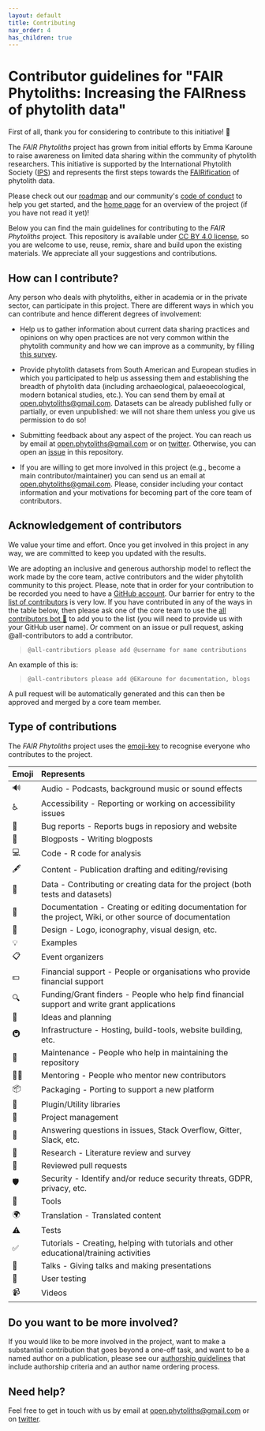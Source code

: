 ```yaml
---
layout: default
title: Contributing
nav_order: 4
has_children: true
---
```



# Contributor guidelines for "FAIR Phytoliths: Increasing the FAIRness of phytolith data"

First of all, thank you for considering to contribute to this initiative! :ear_of_rice:

The _FAIR Phytoliths_ project has grown from initial efforts by Emma Karoune to raise awareness on limited data sharing within the community of phytolith researchers. This initiative is supported by the International Phytolith Society ([IPS](https://phytoliths.org/)) and represents the first steps towards the [FAIRification](https://www.go-fair.org/fair-principles/) of phytolith data.

Please check out our [roadmap](https://open-phytoliths.github.io/FAIR-phytoliths/ROADMAP.html) and our community's [code of conduct](https://open-phytoliths.github.io/FAIR-phytoliths/CODE_OF_CONDUCT.html) to help you get started, and the [home page](https://open-phytoliths.github.io/FAIR-phytoliths/) for an overview of the project (if you have not read it yet)!

Below you can find the main guidelines for contributing to the _FAIR Phytoliths_ project. This repository is available under [CC BY 4.0 license](https://github.com/open-phytoliths/FAIR-phytoliths/blob/main/LICENSE.md), so you are welcome to use, reuse, remix, share and build upon the existing materials. We appreciate all your suggestions and contributions.

## How can I contribute?
Any person who deals with phytoliths, either in academia or in the private sector, can participate in this project. There are different ways in which you can contribute and hence different degrees of involvement:

* Help us to gather information about current data sharing practices and opinions on why open practices are not very common within the phytolith community and how we can improve as a community, by filling [this survey](https://docs.google.com/forms/d/e/1FAIpQLScTsVzHZkX_JKfhvoZKCpvihooaWduw_s_qSXNbUL99DfSM-w/viewform).

* Provide phytolith datasets from South American and European studies in which you participated to help us assessing them and establishing the breadth of phytolith data (including archaeological, palaeoecological, modern botanical studies, etc.). You can send them by email at [open.phytoliths@gmail.com](mailto:open.phytoliths@gmail.com). Datasets can be already published fully or partially, or even unpublished: we will not share them unless you give us permission to do so!

* Submitting feedback about any aspect of the project. You can reach us by email at [open.phytoliths@gmail.com](mailto:open.phytoliths@gmail.com) or on [twitter](https://twitter.com/open_phytoliths). Otherwise, you can open an [issue](https://github.com/open-phytoliths/FAIR-phytoliths/issues) in this repository.

* If you are willing to get more involved in this project (e.g., become a main contributor/maintainer) you can send us an email at [open.phytoliths@gmail.com](mailto:open.phytoliths@gmail.com). Please, consider including your contact information and your motivations for becoming part of the core team of contributors.

## Acknowledgement of contributors
We value your time and effort. Once you get involved in this project in any way, we are committed to keep you updated with the results.

We are adopting an inclusive and generous authorship model to reflect the work made by the core team, active contributors and the wider phytolith community to this project. Please, note that in order for your contribution to be recorded you need to have a [GitHub account](https://www.github.com). Our barrier for entry to the [list of contributors](https://open-phytoliths.github.io/FAIR-phytoliths/#contributors-) is very low. If you have contributed in any of the ways in the table below, then please ask one of the core team to use the [all contributors bot :robot:](https://allcontributors.org/docs/en/bot/overview) to add you to the list (you will need to provide us with your GitHub user name). Or comment on an issue or pull request, asking @all-contributors to add a contributor. 

> `@all-contributiors please add @username for name contributions`
  
An example of this is:

> `@all-contributors please add @EKaroune for documentation, blogs`

A pull request will be automatically generated and this can then be approved and merged by a core team member.

## Type of contributions

The *FAIR Phytoliths* project uses the [emoji-key](https://allcontributors.org/docs/en/emoji-key) to recognise everyone who contributes to the project.

| Emoji | Represents                                                                  |
|:------|:----------------------------------------------------------------------------|
| 🔊  | Audio - Podcasts, background music or sound effects |
| ♿️ | Accessibility - Reporting or working on accessibility issues |
| 🐛 | Bug reports - Reports bugs in reposiory and website |
| 📝 | Blogposts - Writing blogposts |
| 💻 | Code - R code for analysis |
| 🖋  | Content - Publication drafting and editing/revising |
| 🔣  | Data - Contributing or creating data for the project (both tests and datasets) |
| 📖 | Documentation - Creating or editing documentation for the project, Wiki, or other source of documentation |
| 🎨 | Design - Logo, iconography, visual design, etc. |
| 💡 | Examples |
| 📋 | Event organizers |
| 💵 | Financial support - People or organisations who provide financial support |
| 🔍 | Funding/Grant finders - People who help find financial support and write grant applications |
| 🤔 | Ideas and planning | 
| 🚇 | Infrastructure - Hosting, build-tools, website building, etc.  |
| 🚧 | Maintenance - People who help in maintaining the repository |
| 🧑‍🏫 | Mentoring - People who mentor new contributors |
| 📦 | Packaging - Porting to support a new platform |
| 🔌 | Plugin/Utility libraries | 
| 📆 | Project management |
| 💬 | Answering questions in issues, Stack Overflow, Gitter, Slack, etc. |
| 🔬 | Research - Literature review and survey |
| 👀 | Reviewed pull requests |
| 🛡️ | Security - Identify and/or reduce security threats, GDPR, privacy, etc. |
| 🔧| Tools  |
| 🌍 | Translation - Translated content |
| ⚠️ | Tests |
| ✅ | Tutorials - Creating, helping with tutorials and other educational/training activities |
| 📢 | Talks - Giving talks and making presentations |
| 📓 | User testing |
| 📹 | Videos | 

## Do you want to be more involved?
If you would like to be more involved in the project, want to make a substantial contribution that goes beyond a one-off task, and want to be a named author on a publication, please see our [authorship guidelines](https://open-phytoliths.github.io/FAIR-phytoliths/Authorship-guidelines.html) that include authorship criteria and an author name ordering process. 

## Need help?
Feel free to get in touch with us by email at [open.phytoliths@gmail.com](mailto:open.phytoliths@gmail.com) or on [twitter](https://twitter.com/open_phytoliths).
